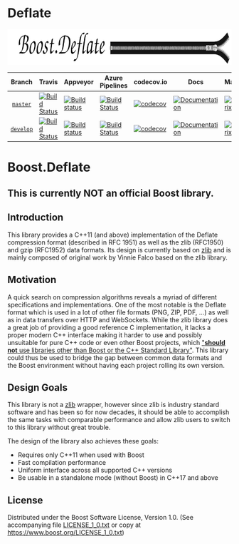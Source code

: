 # Deflate
<img width="880" height = "80" alt = "Boost.Deflate Title"
    src="https://raw.githubusercontent.com/ryanjanson/deflate/master/doc/images/repo-logo.png">

Branch          | Travis | Appveyor | Azure Pipelines | codecov.io | Docs | Matrix |
:-------------: | ------ | -------- | --------------- | ---------- | ---- | ------ |
[`master`](https://github.com/ryanjanson/deflate/tree/master) | [![Build Status](https://travis-ci.com/ryanjanson/deflate.svg?branch=master)](https://travis-ci.com/ryanjanson/deflate) | [![Build status](https://ci.appveyor.com/api/projects/status/github/ryanjanson/deflate?branch=master&svg=true)](https://ci.appveyor.com/project/aerostun/deflate/branch/master) | [![Build Status](https://img.shields.io/azure-devops/build/ryandjanson/83af1fcc-e2cb-4fb5-8f07-03771708f44a/1/master)](https://ryandjanson.visualstudio.com/Boost.Deflate/_build/latest?definitionId=1&branchName=master) | [![codecov](https://codecov.io/gh/ryanjanson/deflate/branch/master/graph/badge.svg)](https://codecov.io/gh/ryanjanson/deflate/branch/master) | [![Documentation](https://img.shields.io/badge/docs-master-brightgreen.svg)](http://aerostun.github.com/doc/deflate/index.html) | [![Matrix](https://img.shields.io/badge/matrix-master-brightgreen.svg)](http://www.boost.org/development/tests/master/developer/deflate.html)
[`develop`](https://github.com/ryanjanson/deflate/tree/develop) | [![Build Status](https://travis-ci.com/ryanjanson/deflate.svg?branch=develop)](https://travis-ci.com/ryanjanson/deflate) | [![Build status](https://ci.appveyor.com/api/projects/status/github/ryanjanson/deflate?branch=develop&svg=true)](https://ci.appveyor.com/project/aerosrun/deflate/branch/develop) | [![Build Status](https://img.shields.io/azure-devops/build/ryandjanson/83af1fcc-e2cb-4fb5-8f07-03771708f44a/1/develop)](https://ryandjanson.visualstudio.com/Boost.Deflate/_build/latest?definitionId=1&branchName=develop) | [![codecov](https://codecov.io/gh/ryanjanson/deflate/branch/develop/graph/badge.svg)](https://codecov.io/gh/ryanjanson/deflate/branch/develop) | [![Documentation](https://img.shields.io/badge/docs-develop-brightgreen.svg)](http://aerostun.github.com/doc/deflate/index.html) | [![Matrix](https://img.shields.io/badge/matrix-develop-brightgreen.svg)](http://www.boost.org/development/tests/develop/developer/deflate.html)

# Boost.Deflate

## This is currently **NOT** an official Boost library.

## Introduction

This library provides a C++11 (and above) implementation of the Deflate compression format (described in RFC 1951) as
well as the zlib (RFC1950) and gzip (RFC1952) data formats. Its design is currently based on [zlib](https://zlib.net)
and is mainly composed of original work by Vinnie Falco based on the zlib library.

## Motivation

A quick search on compression algorithms reveals a myriad of different specifications and implementations. One of the
most notable is the Deflate format which is used in a lot of other file formats (PNG, ZIP, PDF, ...) as well as in
data transfers over HTTP and WebSockets. While the zlib library does a great job of providing a good reference C
implementation, it lacks a proper modern C++ interface making it harder to use and possibly unsuitable for pure C++ code
or even other Boost projects, which ["**should not** use libraries other than Boost or the C++ Standard Library"](https://www.boost.org/development/reuse.html).
This library could thus be used to bridge the gap between common data formats and the Boost environment without having
each project rolling its own version.  

## Design Goals

This library is not a [zlib](https://zlib.net) wrapper, however since zlib is industry standard software and has been so
for now decades, it should be able to accomplish the same tasks with comparable performance and allow zlib users to
switch to this library without great trouble.

The design of the library also achieves these goals:
- Requires only C++11 when used with Boost
- Fast compilation performance
- Uniform interface across all supported C++ versions
- Be usable in a standalone mode (without Boost) in C++17 and above

## License

Distributed under the Boost Software License, Version 1.0.
(See accompanying file [LICENSE_1_0.txt](LICENSE_1_0.txt) or copy at
https://www.boost.org/LICENSE_1_0.txt)
